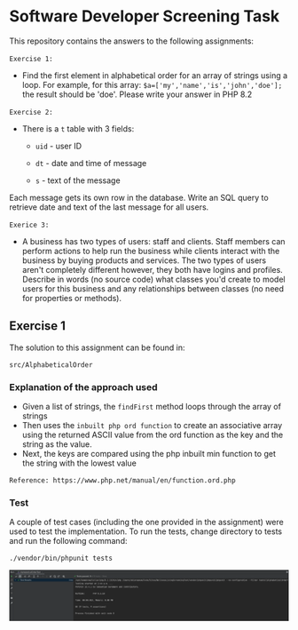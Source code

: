 # Software Developer Screening Task

This repository contains the answers to the following assignments:

`Exercise 1:` 

- Find the first element in alphabetical order for an array of strings using a loop. For example, for this array: `$a=['my','name','is','john','doe'];` the result should be 'doe'. Please write your answer in PHP 8.2

`Exercise 2:` 

- There is a `t` table with 3 fields:
  
    - `uid` - user ID

    - `dt` - date and time of message

    - `s` - text of the message

Each message gets its own row in the database. Write an SQL query to retrieve date and text of the last message for all users.

`Exerice 3:`

- A business has two types of users: staff and clients. Staff members can perform actions to help run the business while clients interact with the business by buying products and services. The two types of users aren't completely different however, they both have logins and profiles. Describe in words (no source code) what classes you'd create to model users for this business and any relationships between classes (no need for properties or methods).

## Exercise 1
The solution to this assignment can be found in:

```text
src/AlphabeticalOrder
```

### Explanation of the approach used

- Given a list of strings, the `findFirst` method loops through the array of strings
- Then uses the `inbuilt php ord function` to create an associative array using the returned ASCII value from the ord function as the key and the string as the value.
- Next, the keys are compared using the php inbuilt min function to get the string with the lowest value

```text
Reference: https://www.php.net/manual/en/function.ord.php
```

### Test
A couple of test cases (including the one provided in the assignment) were used to test the implementation. To run the tests, change directory to tests and run the following command:
```text
./vendor/bin/phpunit tests
```
![exercise-1.png](files%2Fexercise-1.png)
